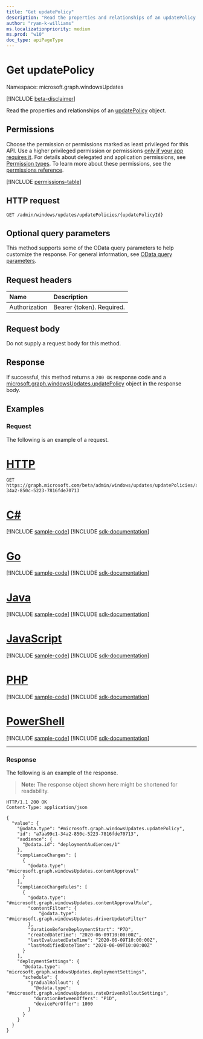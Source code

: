 ```yaml
---
title: "Get updatePolicy"
description: "Read the properties and relationships of an updatePolicy object."
author: "ryan-k-williams"
ms.localizationpriority: medium
ms.prod: "w10"
doc_type: apiPageType
---
```


# Get updatePolicy
Namespace: microsoft.graph.windowsUpdates

[!INCLUDE [beta-disclaimer](../../includes/beta-disclaimer.md)]

Read the properties and relationships of an [updatePolicy](../resources/windowsupdates-updatepolicy.md) object.

## Permissions
Choose the permission or permissions marked as least privileged for this API. Use a higher privileged permission or permissions [only if your app requires it](/graph/permissions-overview#best-practices-for-using-microsoft-graph-permissions). For details about delegated and application permissions, see [Permission types](/graph/permissions-overview#permission-types). To learn more about these permissions, see the [permissions reference](/graph/permissions-reference).

<!-- { "blockType": "permissions", "name": "windowsupdates_updatepolicy_get" } -->
[!INCLUDE [permissions-table](../includes/permissions/windowsupdates-updatepolicy-get-permissions.md)]

## HTTP request

<!-- {
  "blockType": "ignored"
}
-->
``` http
GET /admin/windows/updates/updatePolicies/{updatePolicyId}
```

## Optional query parameters
This method supports some of the OData query parameters to help customize the response. For general information, see [OData query parameters](/graph/query-parameters).

## Request headers
|Name|Description|
|:---|:---|
|Authorization|Bearer {token}. Required.|

## Request body
Do not supply a request body for this method.

## Response

If successful, this method returns a `200 OK` response code and a [microsoft.graph.windowsUpdates.updatePolicy](../resources/windowsupdates-updatepolicy.md) object in the response body.

## Examples

### Request
The following is an example of a request.
# [HTTP](#tab/http)
<!-- {
  "blockType": "request",
  "name": "get_updatepolicy"
}
-->
``` http
GET https://graph.microsoft.com/beta/admin/windows/updates/updatePolicies/a7aa99c1-34a2-850c-5223-7816fde70713
```

# [C#](#tab/csharp)
[!INCLUDE [sample-code](../includes/snippets/csharp/get-updatepolicy-csharp-snippets.md)]
[!INCLUDE [sdk-documentation](../includes/snippets/snippets-sdk-documentation-link.md)]

# [Go](#tab/go)
[!INCLUDE [sample-code](../includes/snippets/go/get-updatepolicy-go-snippets.md)]
[!INCLUDE [sdk-documentation](../includes/snippets/snippets-sdk-documentation-link.md)]

# [Java](#tab/java)
[!INCLUDE [sample-code](../includes/snippets/java/get-updatepolicy-java-snippets.md)]
[!INCLUDE [sdk-documentation](../includes/snippets/snippets-sdk-documentation-link.md)]

# [JavaScript](#tab/javascript)
[!INCLUDE [sample-code](../includes/snippets/javascript/get-updatepolicy-javascript-snippets.md)]
[!INCLUDE [sdk-documentation](../includes/snippets/snippets-sdk-documentation-link.md)]

# [PHP](#tab/php)
[!INCLUDE [sample-code](../includes/snippets/php/get-updatepolicy-php-snippets.md)]
[!INCLUDE [sdk-documentation](../includes/snippets/snippets-sdk-documentation-link.md)]

# [PowerShell](#tab/powershell)
[!INCLUDE [sample-code](../includes/snippets/powershell/get-updatepolicy-powershell-snippets.md)]
[!INCLUDE [sdk-documentation](../includes/snippets/snippets-sdk-documentation-link.md)]

---

### Response
The following is an example of the response.
>**Note:** The response object shown here might be shortened for readability.
<!-- {
  "blockType": "response",
  "truncated": true,
  "@odata.type": "microsoft.graph.windowsUpdates.updatePolicy"
}
-->
``` http
HTTP/1.1 200 OK
Content-Type: application/json

{
  "value": {
    "@odata.type": "#microsoft.graph.windowsUpdates.updatePolicy",
    "id": "a7aa99c1-34a2-850c-5223-7816fde70713",
    "audience": {
      "@odata.id": "deploymentAudiences/1"
    },
    "complianceChanges": [
      {
        "@odata.type": "#microsoft.graph.windowsUpdates.contentApproval"
      }
    ],
    "complianceChangeRules": [
      {
        "@odata.type": "#microsoft.graph.windowsUpdates.contentApprovalRule",
        "contentFilter": {
            "@odata.type": "#microsoft.graph.windowsUpdates.driverUpdateFilter"
        },
        "durationBeforeDeploymentStart": "P7D",
        "createdDateTime": "2020-06-09T10:00:00Z",
        "lastEvaluatedDateTime": "2020-06-09T10:00:00Z",
        "lastModifiedDateTime": "2020-06-09T10:00:00Z"
      }
    ],
    "deploymentSettings": {
      "@odata.type": "microsoft.graph.windowsUpdates.deploymentSettings",
      "schedule": {
        "gradualRollout": {
          "@odata.type": "#microsoft.graph.windowsUpdates.rateDrivenRolloutSettings",
          "durationBetweenOffers": "P1D",
          "devicePerOffer": 1000
        }
      }
    }
  }
}
```
